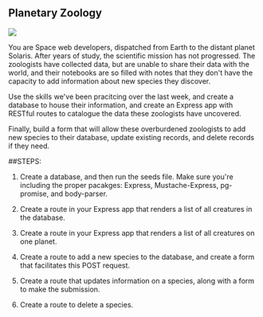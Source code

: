 ## Planetary Zoology ## 

![](https://media.giphy.com/media/TR5UrrKmEXyU0/giphy.gif)

You are Space web developers, dispatched from Earth to the distant planet Solaris. After years of study, the scientific mission has not progressed.
The zoologists have collected data, but are unable to share their data with the world, and their notebooks are so filled with notes that they don't
have the capacity to add information about new species they discover. 

Use the skills we've been pracitcing over the last week, and create a database to house their information, and create an Express app with RESTful routes to catalogue the data these zoologists have uncovered. 

Finally, build a form that will allow these overburdened zoologists to add new species to their database, update existing records, and delete records if they need.

##STEPS: 
1. Create a database, and then run the seeds file.  Make sure you're including the proper pacakges: Express, Mustache-Express, pg-promise, and body-parser.

2. Create a route in your Express app that renders a list of all creatures in the database.

3. Create a route in your Express app that renders a list of all creatures on one planet.

4. Create a route to add a new species to the database, and create a form that facilitates this POST request. 

5. Create a route that updates information on a species, along with a form to make the submission. 

6. Create a route to delete a species.
